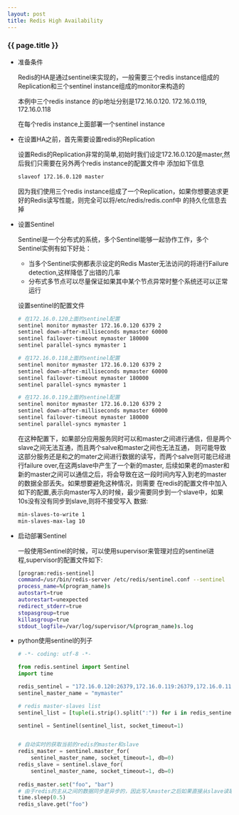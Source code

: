 ```yaml
---
layout: post
title: Redis High Availability
---
```


### {{ page.title }}

+ 准备条件

  Redis的HA是通过sentinel来实现的，一般需要三个redis instance组成的Replication和三个sentinel instance组成的monitor来构造的
    
  本例中三个redis instance 的ip地址分别是172.16.0.120. 172.16.0.119, 172.16.0.118
    
  在每个redis instance上面部署一个sentinel instance
    
+ 在设置HA之前，首先需要设置redis的Replication
    
  设置Redis的Replication非常的简单,初始时我们设定172.16.0.120是master,然后我们只需要在另外两个redis instance的配置文件中
  添加如下信息
    
  ~~~ bash
  slaveof 172.16.0.120 master
  ~~~
    
  因为我们使用三个redis instance组成了一个Replication，如果你想要追求更好的Redis读写性能，则完全可以将/etc/redis/redis.conf中
  的持久化信息去掉
    
+ 设置Sentinel
    
  Sentinel是一个分布式的系统，多个Sentinel能够一起协作工作，多个Sentinel实例有如下好处：
  
  - 当多个Sentinel实例都表示设定的Redis Master无法访问的将进行Failure detection,这样降低了出错的几率
  - 分布式多节点可以尽量保证如果其中某个节点异常时整个系统还可以正常运行
  
  设置sentinel的配置文件
  
  ~~~ bash
  # 在172.16.0.120上面的sentinel配置 
  sentinel monitor mymaster 172.16.0.120 6379 2
  sentinel down-after-milliseconds mymaster 60000
  sentinel failover-timeout mymaster 180000
  sentinel parallel-syncs mymaster 1
  
  # 在172.16.0.118上面的sentinel配置 
  sentinel monitor mymaster 172.16.0.120 6379 2
  sentinel down-after-milliseconds mymaster 60000
  sentinel failover-timeout mymaster 180000
  sentinel parallel-syncs mymaster 1
  
  # 在172.16.0.119上面的sentinel配置 
  sentinel monitor mymaster 172.16.0.120 6379 2
  sentinel down-after-milliseconds mymaster 60000
  sentinel failover-timeout mymaster 180000
  sentinel parallel-syncs mymaster 1
  ~~~
  
  在这种配置下，如果部分应用服务同时可以和master之间进行通信，但是两个slave之间无法互通，而且两个salve和master之间也无法互通，
  则可能导致这部分服务还是和之的mater之间进行数据的读写，而两个salve则可能已经进行failure over,在这两slave中产生了一个新的master,
  后续如果老的master和新的master之间可以通信之后，将会导致在这一段时间内写入到老的master的数据全部丢失。如果想要避免这种情况，则需要
  在redis的配置文件中加入如下的配置,表示向master写入的时候，最少需要同步到一个slave中，如果10s没有没有同步到slave,则将不接受写入
  数据:

  ~~~ bash
  min-slaves-to-write 1
  min-slaves-max-lag 10
  ~~~
    
+ 启动部署Sentinel

  一般使用Sentinel的时候，可以使用supervisor来管理对应的sentinel进程,supervisor的配置文件如下:
  
  ~~~ bash
  [program:redis-sentinel]
  command=/usr/bin/redis-server /etc/redis/sentinel.conf --sentinel
  process_name=%(program_name)s
  autostart=true
  autorestart=unexpected
  redirect_stderr=true
  stopasgroup=true
  killasgroup=true
  stdout_logfile=/var/log/supervisor/%(program_name)s.log
  ~~~
    
+ python使用sentinel的列子

  ~~~ python
  # -*- coding: utf-8 -*-
  
  from redis.sentinel import Sentinel
  import time
  
  redis_sentinel = "172.16.0.120:26379,172.16.0.119:26379,172.16.0.118:26379"
  sentinel_master_name = "mymaster"
  
  # redis master-slaves list
  sentinel_list = [tuple(i.strip().split(":")) for i in redis_sentinel.strip().split(",")]
  
  sentinel = Sentinel(sentinel_list, socket_timeout=1)
  
  
  # 自动实时的获取当前的redis的master和slave
  redis_master = sentinel.master_for(
      sentinel_master_name, socket_timeout=1, db=0)
  redis_slave = sentinel.slave_for(
      sentinel_master_name, socket_timeout=1, db=0)
    
  redis_master.set("foo", "bar")
  # 由于redis的主从之间的数据同步是异步的，因此写入master之后如果直接从slave读取有可能从库还没有同步到数据
  time.sleep(0.5)
  redis_slave.get("foo")
  ~~~

